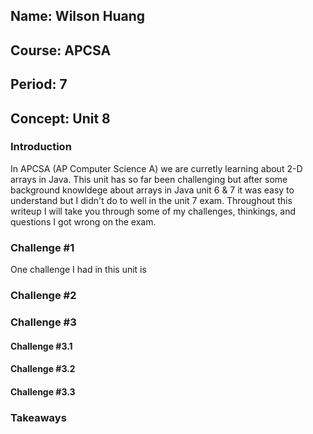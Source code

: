 ## Name: Wilson Huang
## Course: APCSA
## Period: 7
## Concept: Unit 8

### Introduction
In APCSA (AP Computer Science A) we are curretly learning about 2-D arrays in Java. This unit has so far been challenging but after some background knowldege about arrays in Java unit 6 & 7 it was easy to understand but I didn't do to well in the unit 7 exam. Throughout this writeup I will take you through some of my challenges, thinkings, and questions I got wrong on the exam. 

### Challenge #1
One challenge I had in this unit is 

### Challenge #2

### Challenge #3

#### Challenge #3.1

#### Challenge #3.2

#### Challenge #3.3

### Takeaways
